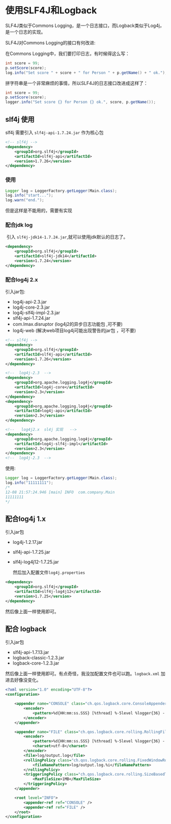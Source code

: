 # 使用SLF4J和Logback

 SLF4J类似于Commons Logging，是一个日志接口，而Logback类似于Log4j，是一个日志的实现。 

 SLF4J对Commons Logging的接口有何改进:

在Commons Logging中，我们要打印日志，有时候得这么写：

```java
int score = 99;
p.setScore(score);
log.info("Set score " + score + " for Person " + p.getName() + " ok.");
```

拼字符串是一个非常麻烦的事情，所以SLF4J的日志接口改进成这样了：

```java
int score = 99;
p.setScore(score);
logger.info("Set score {} for Person {} ok.", score, p.getName());
```



## slf4j 使用

slf4j 需要引入 `slf4j-api-1.7.24.jar` 作为核心包

```xml
<!-- slf4j -->
<dependency>
    <groupId>org.slf4j</groupId>
    <artifactId>slf4j-api</artifactId>
    <version>1.7.26</version>
</dependency>
```

### 使用

```java
Logger log = LoggerFactory.getLogger(Main.class);
log.info("start...");
log.warn("end.");
```

但是这样是不能用的，需要有实现

### 配合jdk log

​	引入 `slf4j-jdk14-1.7.24.jar`,就可以使用jdk默认的日志了。

```xml
<dependency>
	<groupId>org.slf4j</groupId>
    <artifactId>slf4j-jdk14</artifactId>
    <version>1.7.24</version>
</dependency>
```

### 配合log4j 2.x

引入jar包:

- log4j-api-2.3.jar
- log4j-core-2.3.jar
- log4j-slf4j-impl-2.3.jar
- slf4j-api-1.7.24.jar
- com.lmax.disruptor   (log4j2的异步日志功能包 ,可不要)
- log4j-web  (解决web项目log4j可能出现警告的jar包 ，可不要)

```xml
<!-- slf4j -->
<dependency>
    <groupId>org.slf4j</groupId>
    <artifactId>slf4j-api</artifactId>
    <version>1.7.26</version>
</dependency>

<!--  log4j-2.3  -->
<dependency>
    <groupId>org.apache.logging.log4j</groupId>
    <artifactId>log4j-core</artifactId>
    <version>2.3</version>
</dependency>
<dependency>
    <groupId>org.apache.logging.log4j</groupId>
    <artifactId>log4j-api</artifactId>
    <version>2.3</version>
</dependency>

<!--   log4j2.x  sl4j 实现   -->
<dependency>
    <groupId>org.apache.logging.log4j</groupId>
    <artifactId>log4j-slf4j-impl</artifactId>
    <version>2.3</version>
</dependency>
<!--  log4j-2.3  -->
```



使用:

```java
Logger log = LoggerFactory.getLogger(Main.class);
log.info("11111111");
/*
12-08 21:57:24.946 [main] INFO  com.company.Main
11111111
*/
```

## 配合log4j 1.x

引入jar包

- log4j-1.2.17.jar

- slf4j-api-1.7.25.jar

- slf4j-log4j12-1.7.25.jar

    然后加入配置文件`log4j.properties`

```xml
<dependency>
	<groupId>org.slf4j</groupId>
    <artifactId>slf4j-log4j12</artifactId>
    <version>1.7.25</version>
</dependency>
```



然后像上面一样使用即可。



## 配合  logback 

引入jar包

- slf4j-api-1.7.13.jar
- logback-classic-1.2.3.jar
- logback-core-1.2.3.jar

然后像上面一样使用即可。有点奇怪，我没加配置文件也可以跑。` logback.xml ` 加进去好像没变化。

```xml
<?xml version="1.0" encoding="UTF-8"?>
<configuration>

	<appender name="CONSOLE" class="ch.qos.logback.core.ConsoleAppender">
		<encoder>
			<pattern>%d{HH:mm:ss.SSS} [%thread] %-5level %logger{36} - %msg%n</pattern>
		</encoder>
	</appender>

	<appender name="FILE" class="ch.qos.logback.core.rolling.RollingFileAppender">
		<encoder>
			<pattern>%d{HH:mm:ss.SSS} [%thread] %-5level %logger{36} - %msg%n</pattern>
			<charset>utf-8</charset>
		</encoder>
		<file>log/output.log</file>
		<rollingPolicy class="ch.qos.logback.core.rolling.FixedWindowRollingPolicy">
			<fileNamePattern>log/output.log.%i</fileNamePattern>
		</rollingPolicy>
		<triggeringPolicy class="ch.qos.logback.core.rolling.SizeBasedTriggeringPolicy">
			<MaxFileSize>1MB</MaxFileSize>
		</triggeringPolicy>
	</appender>

	<root level="INFO">
		<appender-ref ref="CONSOLE" />
		<appender-ref ref="FILE" />
	</root>
</configuration>
```

